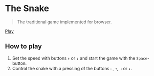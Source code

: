 # The Snake

> The traditional game implemented for browser.

[Play](https://gk0hj.csb.app/)

## How to play

1. Set the speed with buttons `↑` or `↓` and start the game with the `Space`-button.
1. Control the snake with a pressing of the buttons `←`, `↑`, `→` or `↓`.
